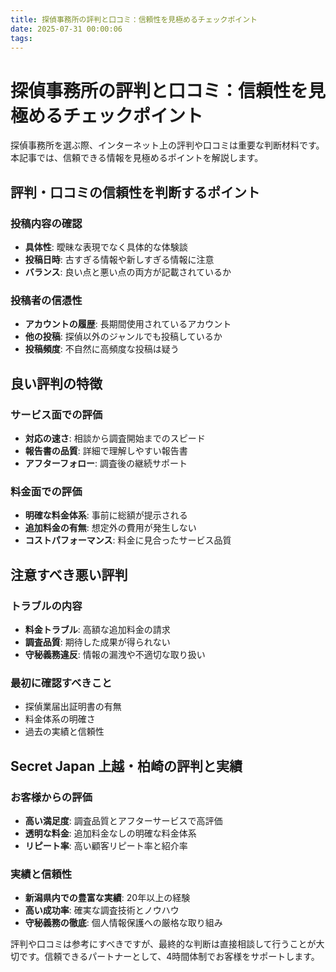 ```yaml
---
title: 探偵事務所の評判と口コミ：信頼性を見極めるチェックポイント
date: 2025-07-31 00:00:06
tags:
---
```


# 探偵事務所の評判と口コミ：信頼性を見極めるチェックポイント

探偵事務所を選ぶ際、インターネット上の評判や口コミは重要な判断材料です。本記事では、信頼できる情報を見極めるポイントを解説します。

## 評判・口コミの信頼性を判断するポイント

### 投稿内容の確認
- **具体性**: 曖昧な表現でなく具体的な体験談
- **投稿日時**: 古すぎる情報や新しすぎる情報に注意
- **バランス**: 良い点と悪い点の両方が記載されているか

### 投稿者の信憑性
- **アカウントの履歴**: 長期間使用されているアカウント
- **他の投稿**: 探偵以外のジャンルでも投稿しているか
- **投稿頻度**: 不自然に高頻度な投稿は疑う

## 良い評判の特徴

### サービス面での評価
- **対応の速さ**: 相談から調査開始までのスピード
- **報告書の品質**: 詳細で理解しやすい報告書
- **アフターフォロー**: 調査後の継続サポート

### 料金面での評価
- **明確な料金体系**: 事前に総額が提示される
- **追加料金の有無**: 想定外の費用が発生しない
- **コストパフォーマンス**: 料金に見合ったサービス品質

## 注意すべき悪い評判

### トラブルの内容
- **料金トラブル**: 高額な追加料金の請求
- **調査品質**: 期待した成果が得られない
- **守秘義務違反**: 情報の漏洩や不適切な取り扱い

### 最初に確認すべきこと
- 探偵業届出証明書の有無
- 料金体系の明確さ
- 過去の実績と信頼性

## Secret Japan 上越・柏崎の評判と実績

### お客様からの評価
- **高い満足度**: 調査品質とアフターサービスで高評価
- **透明な料金**: 追加料金なしの明確な料金体系
- **リピート率**: 高い顧客リピート率と紹介率

### 実績と信頼性
- **新潟県内での豊富な実績**: 20年以上の経験
- **高い成功率**: 確実な調査技術とノウハウ
- **守秘義務の徹底**: 個人情報保護への厳格な取り組み

評判や口コミは参考にすべきですが、最終的な判断は直接相談して行うことが大切です。信頼できるパートナーとして、4時間体制でお客様をサポートします。
